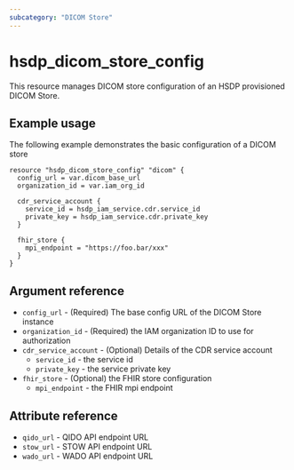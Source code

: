 ```yaml
---
subcategory: "DICOM Store"
---
```


# hsdp_dicom_store_config

This resource manages DICOM store configuration of an HSDP provisioned DICOM Store.

## Example usage

The following example demonstrates the basic configuration of a DICOM store

```hcl
resource "hsdp_dicom_store_config" "dicom" {
  config_url = var.dicom_base_url
  organization_id = var.iam_org_id
  
  cdr_service_account {
    service_id = hsdp_iam_service.cdr.service_id
    private_key = hsdp_iam_service.cdr.private_key
  }
  
  fhir_store {
    mpi_endpoint = "https://foo.bar/xxx"      
  }
}
```

## Argument reference

* `config_url` - (Required) The base config URL of the DICOM Store instance
* `organization_id` - (Required) the IAM organization ID to use for authorization
* `cdr_service_account` - (Optional) Details of the CDR service account
  * `service_id` - the service id
  * `private_key` - the service private key
* `fhir_store` - (Optional) the FHIR store configuration
  * `mpi_endpoint` - the FHIR mpi endpoint
  
## Attribute reference

* `qido_url` - QIDO API endpoint URL
* `stow_url` - STOW API endpoint URL
* `wado_url` - WADO API endpoint URL
